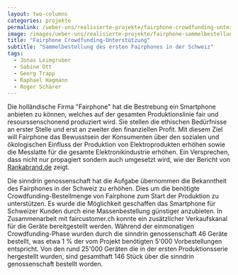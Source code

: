 ```yaml
---
layout: two-columns
categories: projekte
permalink: /ueber-uns/realisierte-projekte/fairphone-crowdfunding-unterstuetzung/
image: /images/ueber-uns/realisierte-projekte/fairphone-sammelbestellung.jpg
title: "Fairphone Crowdfunding-Unterstützung"
subtitle: "Sammelbestellung des ersten Fairphones in der Schweiz"
tags:
  - Jonas Leimgruber
  - Sabine Ott
  - Georg Trapp
  - Raphael Hagmann
  - Roger Schärer
---
```


Die holländische Firma "Fairphone" hat die Bestrebung ein Smartphone anbieten zu können, welches auf der gesamten Produktionslinie fair und resourssenschonend produziert wird. Sie stellen die ethischen Bedürfnisse an erster Stelle und erst an zweiter den finanziellen Profit. Mit diesem Ziel will Fairphone das Bewusstsein der Konsumenten über den sozialen und ökologischen Einfluss der Produktion von Elektroprodukten erhöhen sowie die Messlatte für die gesamte Elektronikindustrie erhöhen. Ein Versprechen, dass nicht nur propagiert sondern auch umgesetzt wird, wie der Bericht von [Rankabrand.de](http://blog.rankabrand.de/2014/06/03/elektronik-report-2014-fairphone-top/) zeigt.

Die sinndrin genossenschaft hat die Aufgabe übernommen die Bekanntheit des Fairphones in der Schweiz zu erhöhen. Dies um die benötigte Crowdfunding-Bestellmenge von Fairphone zum Start der Produktion zu unterstützen. Es wurde die Möglichkeit geschaffen das Smartphone für Schweizer Kunden durch eine Massenbestellung günstiger anzubieten. In Zusammenarbeit mit faircustomer.ch konnte ein zusätzlicher Verkaufskanal für die Geräte bereitgestellt werden. Während der einmonatigen Crowdfunding-Phase wurden durch die sinndrin genossenschaft 46 Geräte bestellt, was etwa 1&nbsp;% der vom Projekt benötigten 5'000 Vorbestellungen entspricht. Von den rund 25'000 Geräten die in der ersten Produktionsserie hergestellt wurden, sind gesamthaft 146 Stück über die sinndrin genossenschaft bestellt worden.
